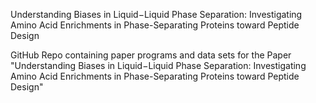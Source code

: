 Understanding Biases in Liquid−Liquid Phase Separation: Investigating Amino Acid Enrichments in Phase-Separating Proteins toward Peptide Design

GitHub Repo containing paper programs and data sets for the Paper "Understanding Biases in Liquid−Liquid Phase Separation: Investigating Amino Acid Enrichments in Phase-Separating Proteins toward Peptide Design"
